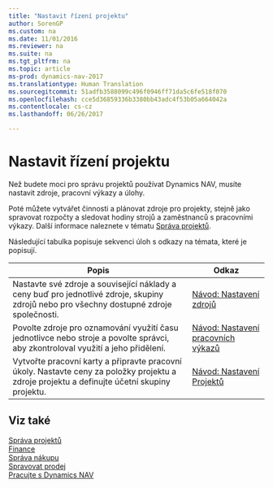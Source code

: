 ```yaml
---
title: "Nastavit řízení projektu"
author: SorenGP
ms.custom: na
ms.date: 11/01/2016
ms.reviewer: na
ms.suite: na
ms.tgt_pltfrm: na
ms.topic: article
ms-prod: dynamics-nav-2017
ms.translationtype: Human Translation
ms.sourcegitcommit: 51adfb3588099c496f0946ff71da5c6fe518f070
ms.openlocfilehash: cce5d36859336b3380bb43adc4f53b05a664042a
ms.contentlocale: cs-cz
ms.lasthandoff: 06/26/2017

---
```


# <a name="set-up-project-management"></a>Nastavit řízení projektu
Než budete moci pro správu projektů používat Dynamics NAV, musíte nastavit zdroje, pracovní výkazy a úlohy.

Poté můžete vytvářet činnosti a plánovat zdroje pro projekty, stejně jako spravovat rozpočty a sledovat hodiny strojů a zaměstnanců s pracovními výkazy. Další informace naleznete v tématu [Správa projektů](projects-manage-projects.md).  

Následující tabulka popisuje sekvenci úloh s odkazy na témata, které je popisují.

|Popis |Odkaz |
|---|----|
|Nastavte své zdroje a související náklady a ceny buď pro jednotlivé zdroje, skupiny zdrojů nebo pro všechny dostupné zdroje společnosti.|[Návod: Nastavení zdrojů](projects-how-setup-resources.md)|
|Povolte zdroje pro oznamování využití času jednotlivce nebo stroje a povolte správci, aby zkontroloval využití a jeho přidělení.|[Návod: Nastavení pracovních výkazů](projects-how-setup-time-sheets.md)
|Vytvořte pracovní karty a připravte pracovní úkoly. Nastavte ceny za položky projektu a zdroje projektu a definujte účetní skupiny projektu.|[Návod: Nastavení Projektů](projects-how-setup-jobs.md)|

## <a name="see-also"></a>Viz také
[Správa projektů](projects-manage-projects.md)  
[Finance](finance-setup.md)  
[Správa nákupu](purchasing-manage-purchasing.md)         
[Spravovat prodej](sales-manage-sales.md)     
[Pracujte s Dynamics NAV](ui-work-product.md)  

